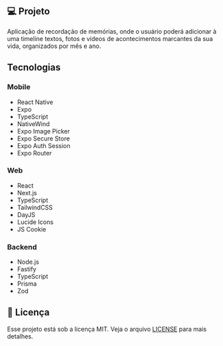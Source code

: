 ## 💻 Projeto

Aplicação de recordação de memórias, onde o usuário poderá adicionar à uma timeline textos, fotos e vídeos de acontecimentos marcantes da sua vida, organizados por mês e ano.

## Tecnologias

### Mobile

- React Native
- Expo
- TypeScript
- NativeWind
- Expo Image Picker
- Expo Secure Store
- Expo Auth Session
- Expo Router

### Web

- React
- Next.js
- TypeScript
- TailwindCSS
- DayJS
- Lucide Icons
- JS Cookie

### Backend

- Node.js
- Fastify
- TypeScript
- Prisma
- Zod


## 📝 Licença

Esse projeto está sob a licença MIT. Veja o arquivo [LICENSE](LICENSE) para mais detalhes.

